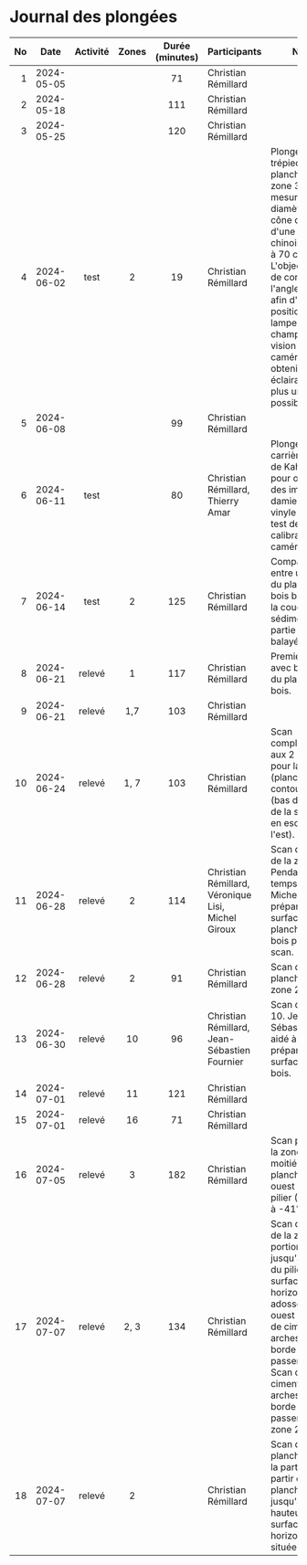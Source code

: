 # Journal des plongées

|  No | Date       | Activité | Zones | Durée (minutes) | Participants                                                 | Notes                                                                                                                                                                                                                                                                                                                         |
| --: | ---------- | :------: | :---: | :-------------: | ------------------------------------------------------------ | ----------------------------------------------------------------------------------------------------------------------------------------------------------------------------------------------------------------------------------------------------------------------------------------------------------------------------- |
|   1 | 2024-05-05 |          |       |       71        | Christian Rémillard                                          |                                                                                                                                                                                                                                                                                                                               |
|   2 | 2024-05-18 |          |       |       111       | Christian Rémillard                                          |                                                                                                                                                                                                                                                                                                                               |
|   3 | 2024-05-25 |          |       |       120       | Christian Rémillard                                          |                                                                                                                                                                                                                                                                                                                               |
|   4 | 2024-06-02 |   test   |   2   |       19        | Christian Rémillard                                          | Plongée avec trépied sur le plancher de la zone 3 pour mesurer le diamètre du cône de lumière d'une lampe chinoise située à 70 cm du sol.<br />L'objectif était de connaître l'angle du cône afin d'ajuster la position des lampes dans le champs de vision de la caméra pour obtenir un éclairage le plus uniforme possible. |
|   5 | 2024-06-08 |          |       |       99        | Christian Rémillard                                          |                                                                                                                                                                                                                                                                                                                               |
|   6 | 2024-06-11 |   test   |       |       80        | Christian Rémillard,<br />Thierry Amar                       | Plongée à la carrière Bédard de Kahnawake pour obtenir des images du damier de vinyle pour le test de calibration de la caméra.                                                                                                                                                                                               |
|   7 | 2024-06-14 |   test   |   2   |       125       | Christian Rémillard                                          | Comparaison entre une partie du plancher de bois balayée de la couche de sédiment et une partie non balayée.                                                                                                                                                                                                                  |
|   8 | 2024-06-21 |  relevé  |   1   |       117       | Christian Rémillard                                          | Premier scan avec brossage du plancher de bois.                                                                                                                                                                                                                                                                               |
|   9 | 2024-06-21 |  relevé  |  1,7  |       103       | Christian Rémillard                                          |                                                                                                                                                                                                                                                                                                                               |
|  10 | 2024-06-24 |  relevé  | 1, 7  |       103       | Christian Rémillard                                          | Scan complémentaire aux 2 autres pour la zone 1 (planchers et contours) et 7 (bas du mur et de la structure en escaliers à l'est).                                                                                                                                                                                            |
|  11 | 2024-06-28 |  relevé  |   2   |       114       | Christian Rémillard,<br />Véronique Lisi,<br />Michel Giroux | Scan du pilier de la zone 2. Pendant ce temps, Véro et Michel ont préparés la surface du plancher de bois pour le scan.                                                                                                                                                                                                       |
|  12 | 2024-06-28 |  relevé  |   2   |       91        | Christian Rémillard                                          | Scan du plancher de la zone 2.                                                                                                                                                                                                                                                                                                |
|  13 | 2024-06-30 |  relevé  |  10   |       96        | Christian Rémillard,<br />Jean-Sébastien Fournier            | Scan de la zone 10. Jean-Sébastien a aidé à la préparation des surfaces de bois.                                                                                                                                                                                                                                              |
|  14 | 2024-07-01 |  relevé  |  11   |       121       | Christian Rémillard                                          |                                                                                                                                                                                                                                                                                                                               |
|  15 | 2024-07-01 |  relevé  |  16   |       71        | Christian Rémillard                                          |                                                                                                                                                                                                                                                                                                                               |
|  16 | 2024-07-05 |  relevé  |   3   |       182       | Christian Rémillard                                          | Scan partiel de la zone 3: moitié ouest du plancher, mur ouest et bas du pilier (-55' à -41')                                                                                                                                                                                                                                 |
|  17 | 2024-07-07 |  relevé  | 2, 3  |       134       | Christian Rémillard                                          | Scan de parties de la zone 3: portion -13m jusqu'au haut du pilier, de la surface horizontale adossée au mur ouest et du mur de ciment avec arches qui borde la passerelle.<br />Scan du mur de ciment avec arches qui borde la passerelle de la zone 2.                                                                      |
|  18 | 2024-07-07 |  relevé  |   2   |                 | Christian Rémillard                                          | Scan du plancher et de la partie ouest à partir du plancher jusqu'à la hauteur de la surface horizontale située à                                                                                                                                                                                                             |
